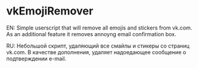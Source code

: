 # vkEmojiRemover

EN:
Simple userscript that will remove all emojis and stickers from vk.com.
As an additional feature it removes annoyng email confirmation box.

RU:
Небольшой скрипт, удаляющий все смайлы и стикеры со страниц vk.com.
В качестве дополнения, удаляет надоедающее сообщение о подтверждении e-mail.
